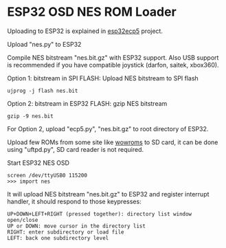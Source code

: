 # ESP32 OSD NES ROM Loader

Uploading to ESP32 is explained in
[esp32ecp5](https://github.com/emard/esp32ecp5) project.

Upload "nes.py" to ESP32

Compile NES bitstream "nes.bit.gz" with ESP32 support. Also USB support
is recommended if you have compatible joystick (darfon, saitek, xbox360).

Option 1: bitstream in SPI FLASH: Upload NES bitstream to SPI flash

    ujprog -j flash nes.bit

Option 2: bitstream in ESP32 FLASH: gzip NES bitstream

    gzip -9 nes.bit

For Option 2, upload "ecp5.py", "nes.bit.gz" to root directory of ESP32.

Upload few ROMs from some site like
[wowroms](https://wowroms.com/en/roms/nintendo-entertainment-system)
to SD card, it can be done using "uftpd.py", SD card reader is not required.

Start ESP32 NES OSD

    screen /dev/ttyUSB0 115200
    >>> import nes

It will upload NES bitstream "nes.bit.gz" to ESP32 and register interrupt
handler, it should respond to those keypresses:

    UP+DOWN+LEFT+RIGHT (pressed together): directory list window open/close
    UP or DOWN: move cursor in the directory list
    RIGHT: enter subdirectory or load file
    LEFT: back one subdirectory level
 